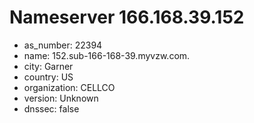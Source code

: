 # Nameserver 166.168.39.152

* as_number: 22394
* name: 152.sub-166-168-39.myvzw.com.
* city: Garner
* country: US
* organization: CELLCO
* version: Unknown
* dnssec: false
